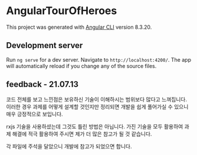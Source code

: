 # AngularTourOfHeroes

This project was generated with [Angular CLI](https://github.com/angular/angular-cli) version 8.3.20.

## Development server

Run `ng serve` for a dev server. Navigate to `http://localhost:4200/`. The app will automatically reload if you change any of the source files.

## feedback - 21.07.13
코드 전체를 보고 느낀점은 보유하신 기술이 이해하시는 범위보다 많다고 느껴집니다.
이러한 경우 과제를 어떻게 설계할 것인지만 정리되면 개발을 쉽게 풀어가실 수 있으니 매우 긍정적으로 보입니다.

rxjs 기술을 사용하셨는데 그것도 틀린 방법은 아닙니다.
가진 기술을 모두 활용하여 과제 해결에 적극 활용하여 주시면 제가 더 많은 참고가 될 것 같습니다.

각 파일에 주석을 달았으니 개발에 참고가 되었으면 합니다.
